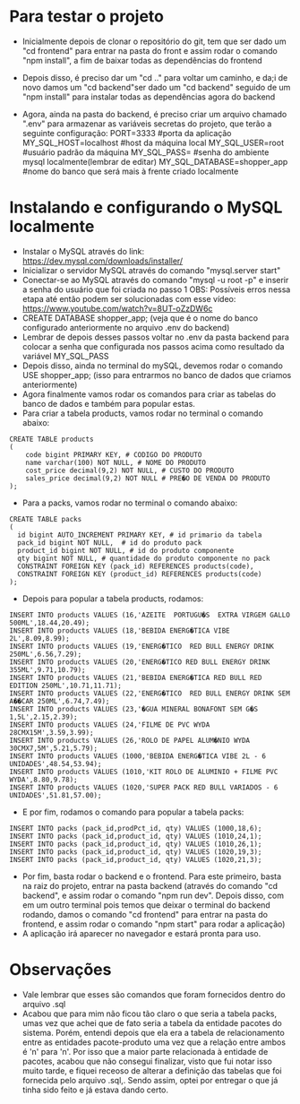 # Para testar o projeto
- Inicialmente depois de clonar o repositório do git, tem que ser dado um "cd frontend" para entrar na pasta do front e assim rodar o comando "npm install", a fim de baixar todas as dependências do frontend

- Depois disso, é preciso dar um "cd .." para voltar um caminho, e da;i de novo damos um "cd backend"ser dado um  "cd backend" seguido de um "npm install" para instalar todas as dependências agora do backend

- Agora, ainda na pasta do backend, é preciso criar um arquivo chamado ".env" para armazenar as variáveis secretas do projeto, que terão a seguinte configuração:
        PORT=3333 #porta da aplicação
        MY_SQL_HOST=localhost #host da máquina local
        MY_SQL_USER=root #usuário padrão da máquina
        MY_SQL_PASS= #senha do ambiente mysql localmente(lembrar de editar)
        MY_SQL_DATABASE=shopper_app #nome do banco que será mais à frente criado localmente

# Instalando e configurando o MySQL localmente
- Instalar o MySQL através do link: https://dev.mysql.com/downloads/installer/
- Inicializar o servidor MySQL através do comando "mysql.server start"
- Conectar-se ao MySQL através do comando "mysql -u root -p" e inserir a senha do usuário que foi criada no passo 1
OBS: Possíveis erros nessa etapa até então podem ser solucionadas com esse vídeo: https://www.youtube.com/watch?v=8UT-oZzDW6c
- CREATE DATABASE shopper_app; (veja que é o nome do banco configurado anteriormente no arquivo .env do backend)
- Lembrar de depois desses passos voltar no .env da pasta backend para colocar a senha que configurada nos passos acima como resultado da variável MY_SQL_PASS
- Depois disso, ainda no terminal do mySQL, devemos rodar o comando USE shopper_app; (isso para entrarmos no banco de dados que criamos anteriormente)
- Agora finalmente vamos rodar os comandos para criar as tabelas do banco de dados e também para popular estas.
- Para criar a tabela products, vamos rodar no terminal o comando abaixo:
```
CREATE TABLE products 
( 
	code bigint PRIMARY KEY, # CODIGO DO PRODUTO 
	name varchar(100) NOT NULL, # NOME DO PRODUTO
	cost_price decimal(9,2) NOT NULL, # CUSTO DO PRODUTO
	sales_price decimal(9,2) NOT NULL # PRE�O DE VENDA DO PRODUTO
);

```

- Para a packs, vamos rodar no terminal o comando abaixo:
```
CREATE TABLE packs 
(
  id bigint AUTO_INCREMENT PRIMARY KEY, # id primario da tabela
  pack_id bigint NOT NULL,  # id do produto pack 
  product_id bigint NOT NULL, # id do produto componente
  qty bigint NOT NULL, # quantidade do produto componente no pack
  CONSTRAINT FOREIGN KEY (pack_id) REFERENCES products(code),
  CONSTRAINT FOREIGN KEY (product_id) REFERENCES products(code)
);
```
- Depois para popular a tabela products, rodamos:
```
INSERT INTO products VALUES (16,'AZEITE  PORTUGU�S  EXTRA VIRGEM GALLO 500ML',18.44,20.49);
INSERT INTO products VALUES (18,'BEBIDA ENERG�TICA VIBE 2L',8.09,8.99);
INSERT INTO products VALUES (19,'ENERG�TICO  RED BULL ENERGY DRINK 250ML',6.56,7.29);
INSERT INTO products VALUES (20,'ENERG�TICO RED BULL ENERGY DRINK 355ML',9.71,10.79);
INSERT INTO products VALUES (21,'BEBIDA ENERG�TICA RED BULL RED EDITION 250ML',10.71,11.71);
INSERT INTO products VALUES (22,'ENERG�TICO  RED BULL ENERGY DRINK SEM A��CAR 250ML',6.74,7.49);
INSERT INTO products VALUES (23,'�GUA MINERAL BONAFONT SEM G�S 1,5L',2.15,2.39);
INSERT INTO products VALUES (24,'FILME DE PVC WYDA 28CMX15M',3.59,3.99);
INSERT INTO products VALUES (26,'ROLO DE PAPEL ALUM�NIO WYDA 30CMX7,5M',5.21,5.79);
INSERT INTO products VALUES (1000,'BEBIDA ENERG�TICA VIBE 2L - 6 UNIDADES',48.54,53.94);
INSERT INTO products VALUES (1010,'KIT ROLO DE ALUMINIO + FILME PVC WYDA',8.80,9.78);
INSERT INTO products VALUES (1020,'SUPER PACK RED BULL VARIADOS - 6 UNIDADES',51.81,57.00);
```

- E por fim, rodamos o comando para popular a tabela packs:
```
INSERT INTO packs (pack_id,prodPct_id, qty) VALUES (1000,18,6);
INSERT INTO packs (pack_id,product_id, qty) VALUES (1010,24,1);
INSERT INTO packs (pack_id,product_id, qty) VALUES (1010,26,1);
INSERT INTO packs (pack_id,product_id, qty) VALUES (1020,19,3);
INSERT INTO packs (pack_id,product_id, qty) VALUES (1020,21,3);
```
- Por fim, basta rodar o backend e o frontend. Para este primeiro, basta na raiz do projeto, entrar na pasta backend (através do comando "cd backend", e assim rodar o comando "npm run dev". Depois disso, com em um outro terminal pois temos que deixar o terminal do backend rodando, damos o comando "cd frontend" para entrar na pasta do frontend, e assim rodar o comando "npm start" para rodar a aplicação)
- A aplicação irá aparecer no navegador e estará pronta para uso.

# Observações
- Vale lembrar que esses são comandos que foram fornecidos dentro do arquivo .sql
- Acabou que para mim não ficou tão claro o que seria a tabela packs, umas vez que achei que de fato seria a tabela da entidade pacotes do sistema. Porém, entendi depois que ela era a tabela de relacionamento entre as entidades pacote-produto uma vez que a relação entre ambos é 'n' para 'n'. Por isso que a maior parte relacionada à entidade de pacotes, acabou que não consegui finalizar, visto que fui notar isso muito tarde, e fiquei receoso de alterar a definição das tabelas que foi fornecida pelo arquivo .sql,. Sendo assim, optei por entregar o que já tinha sido feito e já estava dando certo.